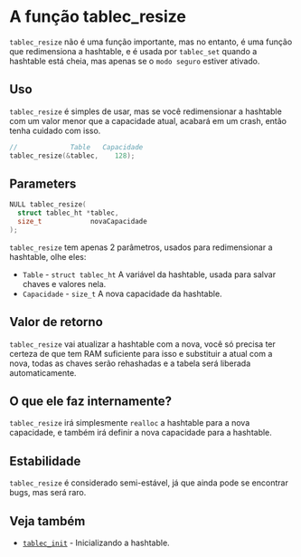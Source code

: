 # A função tablec_resize

`tablec_resize` não é uma função importante, mas no entanto, é uma função que redimensiona a hashtable, e é usada por `tablec_set` quando a hashtable está cheia, mas apenas se o `modo seguro` estiver ativado.

## Uso

`tablec_resize` é simples de usar, mas se você redimensionar a hashtable com um valor menor que a capacidade atual, acabará em um crash, então tenha cuidado com isso.

```c
//             Table   Capacidade 
tablec_resize(&tablec,    128);
```

## Parameters

```c
NULL tablec_resize(
  struct tablec_ht *tablec,
  size_t            novaCapacidade
);
```

`tablec_resize` tem apenas 2 parâmetros, usados para redimensionar a hashtable, olhe eles:

*  `Table`      - `struct tablec_ht` A variável da hashtable, usada para salvar chaves e valores nela.
*  `Capacidade` - `size_t`           A nova capacidade da hashtable.

## Valor de retorno

`tablec_resize` vai atualizar a hashtable com a nova, você só precisa ter certeza de que tem RAM suficiente para isso e substituir a atual com a nova, todas as chaves serão rehashadas e a tabela será liberada automaticamente.

## O que ele faz internamente?

`tablec_resize` irá simplesmente `realloc` a hashtable para a nova capacidade, e também irá definir a nova capacidade para a hashtable.

## Estabilidade

`tablec_resize` é considerado semi-estável, já que ainda pode se encontrar bugs, mas será raro.

## Veja também

*  [`tablec_init`](tablec_init.md) - Inicializando a hashtable.
